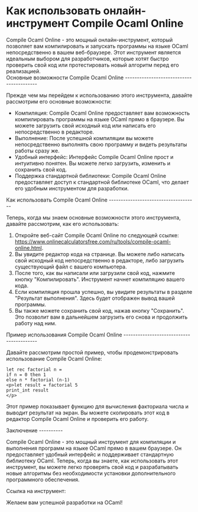 Как использовать онлайн-инструмент Compile Ocaml Online
=======================================================

<div>Compile Ocaml Online - это мощный онлайн-инструмент, который позволяет вам компилировать и запускать программы на языке OCaml непосредственно в вашем веб-браузере. Этот инструмент является идеальным выбором для разработчиков, которые хотят быстро проверить свой код или протестировать новый алгоритм перед его реализацией.

</div><div>Основные возможности Compile Ocaml Online
-----------------------------------------

Прежде чем мы перейдем к использованию этого инструмента, давайте рассмотрим его основные возможности:

- Компиляция: Compile Ocaml Online предоставляет вам возможность компилировать программы на языке OCaml прямо в браузере. Вы можете загрузить свой исходный код или написать его непосредственно в редакторе.
- Выполнение: После успешной компиляции вы можете непосредственно выполнять свою программу и видеть результаты работы сразу же.
- Удобный интерфейс: Интерфейс Compile Ocaml Online прост и интуитивно понятен. Вы можете легко загрузить, изменить и сохранить свой код.
- Поддержка стандартной библиотеки: Compile Ocaml Online предоставляет доступ к стандартной библиотеке OCaml, что делает его удобным инструментом для разработки.

</div><div>Как использовать Compile Ocaml Online
-------------------------------------

Теперь, когда мы знаем основные возможности этого инструмента, давайте рассмотрим, как его использовать:

1. Откройте веб-сайт Compile Ocaml Online по следующей ссылке: <https://www.onlinecalculatorsfree.com/ru/tools/compile-ocaml-online.html>.
2. Вы увидите редактор кода на странице. Вы можете либо написать свой исходный код непосредственно в редакторе, либо загрузить существующий файл с вашего компьютера.
3. После того, как вы написали или загрузили свой код, нажмите кнопку "Компилировать". Инструмент начнет компиляцию вашего кода.
4. Если компиляция прошла успешно, вы увидите результаты в разделе "Результат выполнения". Здесь будет отображен вывод вашей программы.
5. Вы также можете сохранить свой код, нажав кнопку "Сохранить". Это позволит вам в дальнейшем загрузить его снова и продолжить работу над ним.

</div><div>Пример использования Compile Ocaml Online
-----------------------------------------

Давайте рассмотрим простой пример, чтобы продемонстрировать использование Compile Ocaml Online:

```
let rec factorial n =
if n = 0 then 1
else n * factorial (n-1)
<p>let result = factorial 5
print_int result
</p>
```

Этот пример показывает функцию для вычисления факториала числа и выводит результат на экран. Вы можете скопировать этот код в редактор Compile Ocaml Online и проверить его работу.

</div><div>Заключение
----------

Compile Ocaml Online - это мощный инструмент для компиляции и выполнения программ на языке OCaml прямо в вашем браузере. Он предоставляет удобный интерфейс и поддерживает стандартную библиотеку OCaml. Теперь, когда вы знаете, как использовать этот инструмент, вы можете легко проверять свой код и разрабатывать новые алгоритмы без необходимости установки дополнительного программного обеспечения.

</div>Ссылка на инструмент: <https://www.onlinecalculatorsfree.com/ru/tools/compile-ocaml-online.html>

Желаем вам успешной разработки на OCaml!